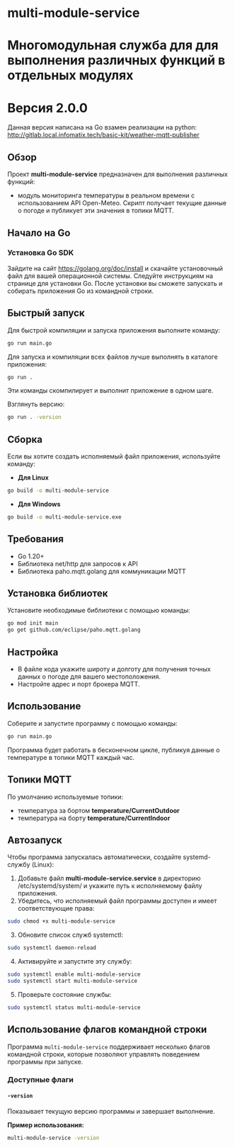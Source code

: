 # multi-module-service

# Многомодульная служба для для выполнения различных функций в отдельных модулях

# Версия 2.0.0

Данная версия написана на Go взамен реализации на python:  http://gitlab.local.infomatix.tech/basic-kit/weather-mqtt-publisher

## Обзор
Проект **multi-module-service** предназначен для выполнения различных функций:
 * модуль мониторинга температуры в реальном времени с использованием API Open-Meteo. Скрипт получает текущие данные о погоде и публикует эти значения в топики MQTT.

## Начало на Go
### Установка Go SDK
Зайдите на сайт https://golang.org/doc/install и скачайте установочный файл для вашей операционной системы. Следуйте инструкциям на странице для установки Go. После установки вы сможете запускать и собирать приложения Go из командной строки.

## Быстрый запуск
Для быстрой компиляции и запуска приложения выполните команду:
```bash
go run main.go
```
Для запуска и компиляции всех файлов лучше выполнять в каталоге приложения:
```bash
go run .
```
Эти команды скомпилирует и выполнит приложение в одном шаге.

Взглянуть версию:
```bash
go run . -version
```

## Сборка
Если вы хотите создать исполняемый файл приложения, используйте команду:
* **Для Linux**
```bash
go build -o multi-module-service
```
* **Для Windows**
```bash
go build -o multi-module-service.exe
```

## Требования
* Go 1.20+
* Библиотека net/http для запросов к API
* Библиотека paho.mqtt.golang для коммуникации MQTT

## Установка библиотек

Установите необходимые библиотеки с помощью команды:
```bash
go mod init main
go get github.com/eclipse/paho.mqtt.golang
```

## Настройка

- В файле кода укажите широту и долготу для получения точных данных о погоде для вашего местоположения.
- Настройте адрес и порт брокера MQTT.

## Использование

Соберите и запустите программу с помощью команды:

```bash
go run main.go
```

Программа будет работать в бесконечном цикле, публикуя данные о температуре в топики MQTT каждый час.

## Топики MQTT

По умолчанию используемые топики:
- температура за бортом **temperature/CurrentOutdoor**
- температура на борту **temperature/CurrentIndoor**

## Автозапуск

Чтобы программа запускалась автоматически, создайте systemd-службу (Linux):
1. Добавьте файл **multi-module-service.service** в директорию /etc/systemd/system/ и укажите путь к исполняемому файлу приложения.
2. Убедитесь, что исполняемый файл программы доступен и имеет соответствующие права:
```bash
sudo chmod +x multi-module-service
```
3. Обновите список служб systemctl:
```bash
sudo systemctl daemon-reload
```
4. Активируйте и запустите эту службу:
```bash
sudo systemctl enable multi-module-service
sudo systemctl start multi-module-service
```
5. Проверьте состояние службы:
```bash
sudo systemctl status multi-module-service
```
## Использование флагов командной строки

Программа `multi-module-service` поддерживает несколько флагов командной строки, которые позволяют управлять поведением программы при запуске.

### Доступные флаги

#### `-version`
Показывает текущую версию программы и завершает выполнение.

**Пример использования:**
```bash
multi-module-service -version
